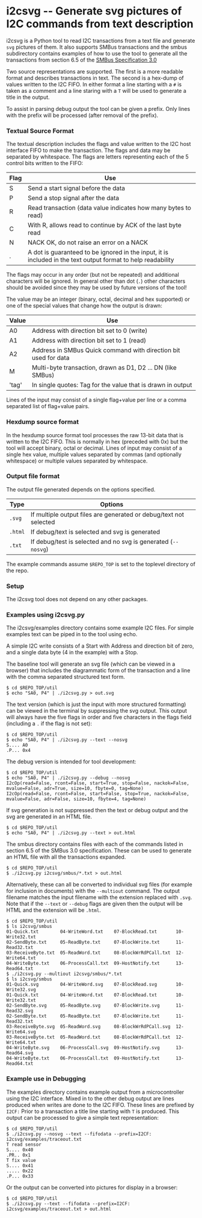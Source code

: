 # i2csvg -- Generate svg pictures of I2C commands from text description

i2csvg is a Python tool to read I2C transactions from a text file and
generate `svg` pictures of them. It also supports SMBus transactions
and the smbus subdirectory contains examples of how to use the tool to
generate all the transactions from section 6.5 of the [SMBus
Specification 3.0](http://smbus.org/specs/SMBus_3_0_20141220.pdf)

Two source representations are supported. The first is a more
readable format and describes transactions in text. The second is a
hex-dump of values written to the I2C FIFO. In either format a line
starting with a `#` is taken as a comment and a line staring with a
`T` will be used to generate a title in the output.

To assist in parsing debug output the tool can be given a prefix. Only
lines with the prefix will be processed (after removal of the prefix).

### Textual Source Format

The textual description includes the flags and value written to the
I2C host interface FIFO to make the transaction. The flags and data
may be separated by whitespace. The flags are letters representing
each of the 5 control bits written to the FIFO:

|Flag | Use |
|-----|-----|
|S | Send a start signal before the data |
|P | Send a stop signal after the data |
|R | Read transaction (data value indicates how many bytes to read) |
|C | With R, allows read to continue by ACK of the last byte read |
|N | NACK OK, do not raise an error on a NACK |
|. | A dot is guaranteed to be ignored in the input, it is included in the text output format to help readability |

The flags may occur in any order (but not be repeated) and additional
characters will be ignored. In general other than dot (`.`) other
characters should be avoided since they may be used by future
versions of the tool!

The value may be an integer (binary, octal, decimal and hex
supported) or one of the special values that change how the output is
drawn:

|Value | Use |
|------|-----|
|A0 | Address with direction bit set to 0 (write) |
|A1 | Address with direction bit set to 1 (read) |
|A2 | Address in SMBus Quick command with direction bit used for data |
|M  | Multi-byte transaction, drawn as D1, D2 ... DN (like SMBus) |
|'tag'| In single quotes: Tag for the value that is drawn in output |

Lines of the input may consist of a single flag+value per line or a
comma separated list of flag+value pairs.

### Hexdump source format

In the hexdump source format tool processes the raw 13-bit data that
is written to the I2C FIFO. This is normally in hex (preceded with
0x) but the tool will accept binary, octal or decimal. Lines of input
may consist of a single hex value, multiple values separated by commas
(and optionally whitespace) or multiple values separated by
whitespace.

### Output file format

The output file generated depends on the options specified.

|Type | Options|
|-----|--------|
|`.svg`  | If multiple output files are generated or debug/text not selected |
|`.html` | If debug/text is selected and svg is generated |
|`.txt`  | If debug/test is selected and no svg is generated (`--nosvg`) |

The example commands assume `$REPO_TOP` is set to the toplevel
directory of the repo.

### Setup

The i2csvg tool does not depend on any other packages.

### Examples using i2csvg.py

The i2csvg/examples directory contains some example I2C files. For
simple examples text can be piped in to the tool using echo.

A simple I2C write consists of a Start with Address and direction bit
of zero, and a single data byte (4 in the example) with a Stop.

The baseline tool will generate an svg file (which can be viewed in a
browser) that includes the diagrammatic form of the transaction and a
line with the comma separated structured text form.

```console
$ cd $REPO_TOP/util
$ echo "SA0, P4" | ./i2csvg.py > out.svg
```

The text version (which is just the input with more structured
formatting) can be viewed in the terminal by suppressing the svg
output. This output will always have the five flags in order and five
characters in the flags field (including a `.` if the flag is not
set):

```console
$ cd $REPO_TOP/util
$ echo "SA0, P4" | ./i2csvg.py --text --nosvg
S.... A0
.P... 0x4
```

The debug version is intended for tool development:

```console
$ cd $REPO_TOP/util
$ echo "SA0, P4" | ./i2csvg.py --debug --nosvg
I2cOp(read=False, rcont=False, start=True, stop=False, nackok=False, mvalue=False, adr=True, size=10, fbyte=0, tag=None)
I2cOp(read=False, rcont=False, start=False, stop=True, nackok=False, mvalue=False, adr=False, size=10, fbyte=4, tag=None)
```

If svg generation is not suppressed then the text or debug output and
the svg are generated in an HTML file.

```console
$ cd $REPO_TOP/util
$ echo "SA0, P4" | ./i2csvg.py --text > out.html
```

The smbus directory contains files with each of the commands listed in
section 6.5 of the SMBus 3.0 specification. These can be used to
generate an HTML file with all the transactions expanded.

```console
$ cd $REPO_TOP/util
$ ./i2csvg.py i2csvg/smbus/*.txt > out.html
```

Alternatively, these can all be converted to individual svg files (for
example for inclusion in documents) with the `--multiout` command.
The output filename matches the input filename with the extension
replaced with `.svg`. Note that if the `--text` or `--debug` flags
are given then the output will be HTML and the extension will be
`.html`.

```console
$ cd $REPO_TOP/util
$ ls i2csvg/smbus
01-Quick.txt        04-WriteWord.txt    07-BlockRead.txt       10-Write32.txt
02-SendByte.txt     05-ReadByte.txt     07-BlockWrite.txt      11-Read32.txt
03-ReceiveByte.txt  05-ReadWord.txt     08-BlockWrRdPCall.txt  12-Write64.txt
04-WriteByte.txt    06-ProcessCall.txt  09-HostNotify.txt      13-Read64.txt
$ ./i2csvg.py --multiout i2csvg/smbus/*.txt
$ ls i2csvg/smbus
01-Quick.svg        04-WriteWord.svg    07-BlockRead.svg       10-Write32.svg
01-Quick.txt        04-WriteWord.txt    07-BlockRead.txt       10-Write32.txt
02-SendByte.svg     05-ReadByte.svg     07-BlockWrite.svg      11-Read32.svg
02-SendByte.txt     05-ReadByte.txt     07-BlockWrite.txt      11-Read32.txt
03-ReceiveByte.svg  05-ReadWord.svg     08-BlockWrRdPCall.svg  12-Write64.svg
03-ReceiveByte.txt  05-ReadWord.txt     08-BlockWrRdPCall.txt  12-Write64.txt
04-WriteByte.svg    06-ProcessCall.svg  09-HostNotify.svg      13-Read64.svg
04-WriteByte.txt    06-ProcessCall.txt  09-HostNotify.txt      13-Read64.txt
```

### Example use in Debugging

The examples directory contains example output from a microcontroller
using the I2C interface. Mixed in to the other debug output are lines
produced when writes are done to the I2C FIFO. These lines are
prefixed by `I2CF:` Prior to a transaction a title line starting with
`T` is produced. This output can be processed to give a simple text
representation:

```console
$ cd $REPO_TOP/util
$ ./i2csvg.py --nosvg --text --fifodata --prefix=I2CF: i2csvg/examples/traceout.txt
T read sensor
S.... 0x40
.PR.. 0x1
T fix value
S.... 0x41
..... 0x22
.P... 0x33
```

Or the output can be converted into pictures for display in a browser:

```console
$ cd $REPO_TOP/util
$ ./i2csvg.py --text --fifodata --prefix=I2CF: i2csvg/examples/traceout.txt > out.html
```
